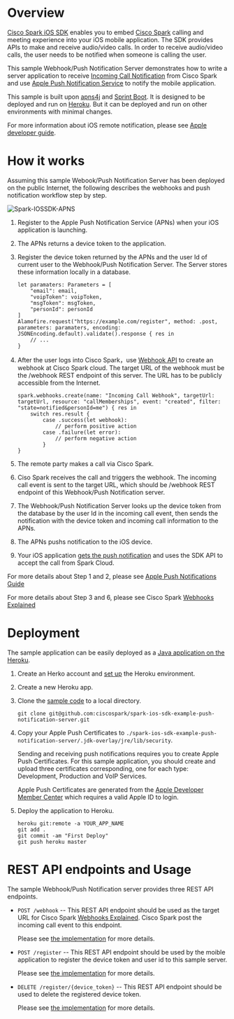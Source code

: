 # Overview

[Cisco Spark iOS SDK](https://developer.ciscospark.com/sdk-for-ios.html) enables you to embed [Cisco Spark](https://www.ciscospark.com/) calling and meeting experience into your iOS mobile application. The SDK provides APIs to make and receive audio/video calls. In order to receive audio/video calls, the user needs to be notified when someone is calling the user.

This sample Webhook/Push Notification Server demonstrates how to write a server application to receive [Incoming Call Notification](https://developer.ciscospark.com/sdk-for-ios.html) from Cisco Spark and use [Apple Push Notification Service](https://developer.apple.com/library/content/documentation/NetworkingInternet/Conceptual/RemoteNotificationsPG/APNSOverview.html#//apple_ref/doc/uid/TP40008194-CH8-SW1) to notify the mobile application.

This sample is built upon [apns4j](https://github.com/teaey/apns4j) and [Sprint Boot](https://projects.spring.io/spring-boot). It is designed to be deployed and run on [Heroku](https://www.heroku.com). But it can be deployed and run on other environments with minimal changes.

For more information about iOS remote notification, please see [Apple developer guide](https://developer.apple.com/notifications/).

# How it works

Assuming this sample Webook/Push Notification Server has been deployed on the public Internet, the following describes the webhooks and push notification workflow step by step.

![Spark-IOSSDK-APNS](https://dsc.cloud/hello/Spark-IOSSDK-APNS-1509615302.png)

1. Register to the Apple Push Notification Service (APNs) when your iOS application is launching.

2. The APNs returns a device token to the application.

3. Register the device token returned by the APNs and the user Id of current user to the  Webhook/Push Notification Server. The Server stores these information locally in a database.
	```
	let paramaters: Parameters = [
		"email": email,
		"voipToken": voipToken,
		"msgToken": msgToken,
		"personId": personId
	]
	Alamofire.request("https://example.com/register", method: .post, parameters: paramaters, encoding: JSONEncoding.default).validate().response { res in
		// ...
	}
	```

4. After the user logs into Cisco Spark，use [Webhook API](https://ciscospark.github.io/spark-ios-sdk/Classes/WebhookClient.html) to create an webhook at Cisco Spark cloud. The target URL of the webhook must be the /webhook REST endpoint of this server. The URL has to be publicly accessible from the Internet.
	```
	spark.webhooks.create(name: "Incoming Call Webhook", targetUrl: targetUrl, resource: "callMemberships", event: "created", filter: "state=notified&personId=me") { res in
		switch res.result {
	        case .success(let webhook):
            	// perform positive action
	        case .failure(let error):
            	// perform negative action
	    	}
	}
	```

5. The remote party makes a call via Cisco Spark.

6. Ciso Spark receives the call and triggers the webhook. The incoming call event is sent to the target URL, which should be /webhook REST endpoint of this Webhook/Push Notification server.

7. The Webhook/Push Notification Server looks up the device token from the database by the user Id in the incoming call event, then sends the notification with the device token and incoming call information to the APNs.

8. The APNs pushs notification to the iOS device.

9. Your iOS application [gets the push notification](https://github.com/ciscospark/spark-ios-sdk-example-buddies/blob/9a0d51a9f6564f04e84d3868815b366ccb11425e/Buddies/AppDelegate.swift#L170) and uses the SDK API to accept the call from Spark Cloud.

For more details about Step 1 and 2, please see [Apple Push Notifications Guide]((https://developer.apple.com/library/content/documentation/NetworkingInternet/Conceptual/RemoteNotificationsPG/index.html#//apple_ref/doc/uid/TP40008194-CH3-SW1))

For more details about Step 3 and 6, please see Cisco Spark [Webhooks Explained](https://developer.ciscospark.com/webhooks-explained.html)

# Deployment

The sample application can be easily deployed as a [Java application on the Heroku](https://devcenter.heroku.com/categories/java).

1. Create an Herko account and [set up](https://devcenter.heroku.com/articles/getting-started-with-java#set-up) the Heroku environment.

2. Create a new Heroku app.

3. Clone the [sample code](https://github.com/ciscospark/spark-ios-sdk-example-push-notification-server/) to a local directory.
	```
	git clone git@github.com:ciscospark/spark-ios-sdk-example-push-notification-server.git 
	```

4. Copy your Apple Push Certificates to `./spark-ios-sdk-example-push-notification-server/.jdk-overlay/jre/lib/security`.

	Sending and receiving push notifications requires you to create Apple Push Certificates. For this sample application, you should create and upload three certificates corresponding, one for each type: Development, Production and VoIP Services.
	
	Apple Push Certificates are generated from the [Apple Developer Member Center](https://developer.apple.com/account/overview.action) which requires a valid Apple ID to login. 
	
5. Deploy the application to Heroku.
	```
	heroku git:remote -a YOUR_APP_NAME
	git add .
	git commit -am "First Deploy"
	git push heroku master
	```

# REST API endpoints and Usage

The sample Webhook/Push Notification server provides three REST API endpoints.

* `POST /webhook` -- This REST API endpoint should be used as the target URL for Cisco Spark [Webhooks Explained](https://developer.ciscospark.com/webhooks-explained.html). Cisco Spark post the incoming call event to this endpoint.

	Please see [the implementation](https://github.com/ciscospark/spark-ios-sdk-example-push-notification-server/blob/6cd76f222c3c438ade55ae1cde8b8616e311da61/src/main/java/com/ciscospark/iossdk/example/pns/Main.java#L117) for more details.

* `POST /register` -- This REST API endpoint should be used by the moible application to register the device token and user id to this sample server.

	Please see [the implementation](https://github.com/ciscospark/spark-ios-sdk-example-push-notification-server/blob/6cd76f222c3c438ade55ae1cde8b8616e311da61/src/main/java/com/ciscospark/iossdk/example/pns/Main.java#L163) for more details.
	
* `DELETE /register/{device_token}` -- This REST API endpoint should be used to delete the registered device token.

	Please see [the implementation](https://github.com/ciscospark/spark-ios-sdk-example-push-notification-server/blob/6cd76f222c3c438ade55ae1cde8b8616e311da61/src/main/java/com/ciscospark/iossdk/example/pns/Main.java#L182) for more details.
